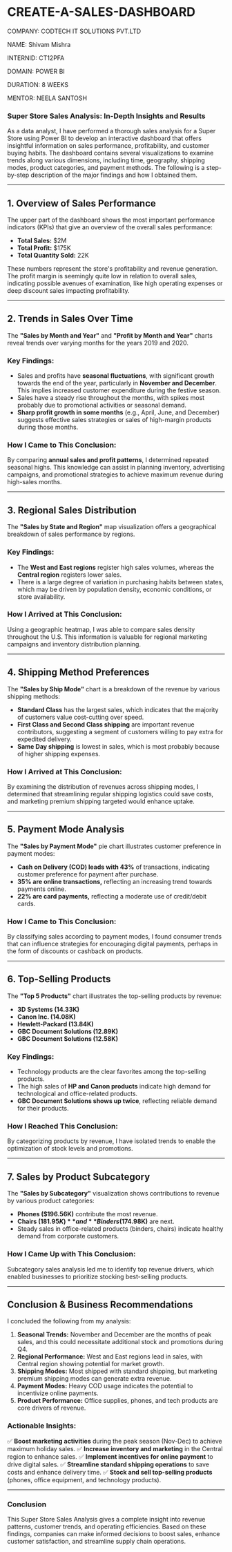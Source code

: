 # CREATE-A-SALES-DASHBOARD

COMPANY: CODTECH IT SOLUTIONS PVT.LTD

NAME: Shivam Mishra

INTERNID: CT12PFA

DOMAIN: POWER BI

DURATION: 8 WEEKS

MENTOR: NEELA SANTOSH

### **Super Store Sales Analysis: In-Depth Insights and Results**

As a data analyst, I have performed a thorough sales analysis for a Super Store using Power BI to develop an interactive dashboard that offers insightful information on sales performance, profitability, and customer buying habits. The dashboard contains several visualizations to examine trends along various dimensions, including time, geography, shipping modes, product categories, and payment methods. The following is a step-by-step description of the major findings and how I obtained them.

---

## **1. Overview of Sales Performance**
The upper part of the dashboard shows the most important performance indicators (KPIs) that give an overview of the overall sales performance:

- **Total Sales:** $2M
- **Total Profit:** $175K
- **Total Quantity Sold:** 22K

These numbers represent the store's profitability and revenue generation. The profit margin is seemingly quite low in relation to overall sales, indicating possible avenues of examination, like high operating expenses or deep discount sales impacting profitability.

---

## **2. Trends in Sales Over Time**
The **"Sales by Month and Year"** and **"Profit by Month and Year"** charts reveal trends over varying months for the years 2019 and 2020.

### **Key Findings:**
- Sales and profits have **seasonal fluctuations**, with significant growth towards the end of the year, particularly in **November and December**. This implies increased customer expenditure during the festive season.
- Sales have a steady rise throughout the months, with spikes most probably due to promotional activities or seasonal demand.
- **Sharp profit growth in some months** (e.g., April, June, and December) suggests effective sales strategies or sales of high-margin products during those months.

### **How I Came to This Conclusion:**
By comparing **annual sales and profit patterns**, I determined repeated seasonal highs. This knowledge can assist in planning inventory, advertising campaigns, and promotional strategies to achieve maximum revenue during high-sales months.

---

## **3. Regional Sales Distribution**
The **"Sales by State and Region"** map visualization offers a geographical breakdown of sales performance by regions.

### **Key Findings:**
- The **West and East regions** register high sales volumes, whereas the **Central region** registers lower sales.
- There is a large degree of variation in purchasing habits between states, which may be driven by population density, economic conditions, or store availability.

### **How I Arrived at This Conclusion:**
Using a geographic heatmap, I was able to compare sales density throughout the U.S. This information is valuable for regional marketing campaigns and inventory distribution planning.

---

## **4. Shipping Method Preferences**
The **"Sales by Ship Mode"** chart is a breakdown of the revenue by various shipping methods:

- **Standard Class** has the largest sales, which indicates that the majority of customers value cost-cutting over speed.
- **First Class and Second Class shipping** are important revenue contributors, suggesting a segment of customers willing to pay extra for expedited delivery.
- **Same Day shipping** is lowest in sales, which is most probably because of higher shipping expenses.

### **How I Arrived at This Conclusion:**
By examining the distribution of revenues across shipping modes, I determined that streamlining regular shipping logistics could save costs, and marketing premium shipping targeted would enhance uptake.

---

## **5. Payment Mode Analysis**
The **"Sales by Payment Mode"** pie chart illustrates customer preference in payment modes:

- **Cash on Delivery (COD) leads with 43%** of transactions, indicating customer preference for payment after purchase.
- **35% are online transactions,** reflecting an increasing trend towards payments online.
- **22% are card payments,** reflecting a moderate use of credit/debit cards.

### **How I Came to This Conclusion:**
By classifying sales according to payment modes, I found consumer trends that can influence strategies for encouraging digital payments, perhaps in the form of discounts or cashback on products.

---


## **6. Top-Selling Products**
The **"Top 5 Products"** chart illustrates the top-selling products by revenue:

- **3D Systems (14.33K)**
- **Canon Inc. (14.08K)**
- **Hewlett-Packard (13.84K)**
- **GBC Document Solutions (12.89K)**
- **GBC Document Solutions (12.58K)**

### **Key Findings:**
- Technology products are the clear favorites among the top-selling products.
- The high sales of **HP and Canon products** indicate high demand for technological and office-related products.
- **GBC Document Solutions shows up twice**, reflecting reliable demand for their products.

### **How I Reached This Conclusion:**
By categorizing products by revenue, I have isolated trends to enable the optimization of stock levels and promotions.

---

## **7. Sales by Product Subcategory**
The **"Sales by Subcategory"** visualization shows contributions to revenue by various product categories:

- **Phones ($196.56K)** contribute the most revenue.
- **Chairs ($181.95K)** and **Binders ($174.98K)** are next.
- Steady sales in office-related products (binders, chairs) indicate healthy demand from corporate customers.

### **How I Came Up with This Conclusion:**
Subcategory sales analysis led me to identify top revenue drivers, which enabled businesses to prioritize stocking best-selling products.

---

## **Conclusion & Business Recommendations**
I concluded the following from my analysis:

1. **Seasonal Trends:** November and December are the months of peak sales, and this could necessitate additional stock and promotions during Q4.
2. **Regional Performance:** West and East regions lead in sales, with Central region showing potential for market growth.
3. **Shipping Modes:** Most shipped with standard shipping, but marketing premium shipping modes can generate extra revenue.
4. **Payment Modes:** Heavy COD usage indicates the potential to incentivize online payments.
5. **Product Performance:** Office supplies, phones, and tech products are core drivers of revenue.

### **Actionable Insights:**
✅ **Boost marketing activities** during the peak season (Nov-Dec) to achieve maximum holiday sales.
✅ **Increase inventory and marketing** in the Central region to enhance sales.
✅ **Implement incentives for online payment** to drive digital sales.
✅ **Streamline standard shipping operations** to save costs and enhance delivery time.
✅ **Stock and sell top-selling products** (phones, office equipment, and technology products).

---

### **Conclusion**
This Super Store Sales Analysis gives a complete insight into revenue patterns, customer trends, and operating efficiencies. Based on these findings, companies can make informed decisions to boost sales, enhance customer satisfaction, and streamline supply chain operations.

